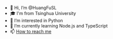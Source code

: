 - 👋 Hi, I’m @HuangFuSL
- 🎓 I'm from Tsinghua University
- 👀 I’m interested in Python
- 🌱 I’m currently learning Node.js and TypeScript
- 📫 [How to reach me](mailto:huangfusl@outlook.com)

<!---
HuangFuSL/HuangFuSL is a ✨ special ✨ repository because its `README.md` (this file) appears on your GitHub profile.
You can click the Preview link to take a look at your changes.
--->
